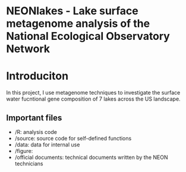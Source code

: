 # NEONlakes - Lake surface metagenome analysis of the National Ecological Observatory Network

# Introduciton

In this project, I use metagenome techniques to investigate the surface water fucntional gene composition of 7 lakes across the US landscape.

## Important files

- /R: analysis code
- /source: source code for self-defined functions
- /data: data for internal use
- /figure: 
- /official documents: technical documents written by the NEON technicians
